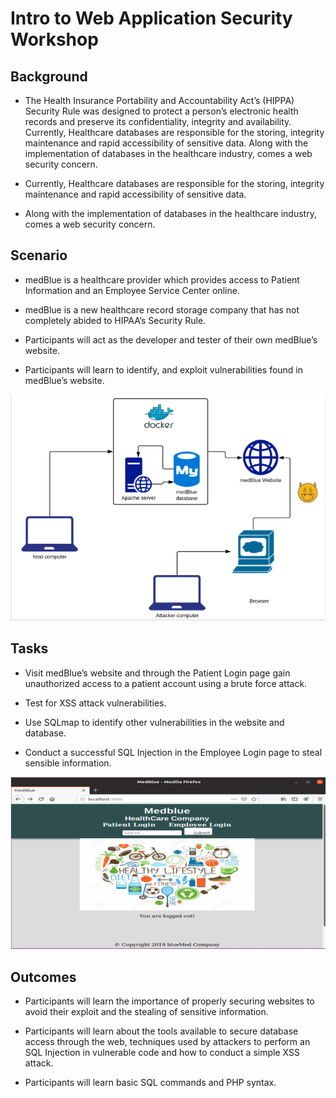 # Intro to Web Application Security Workshop

## Background

* The Health Insurance Portability and Accountability Act’s (HIPPA) Security Rule was designed to protect a person’s electronic health records and preserve its confidentiality, integrity and availability.
Currently, Healthcare databases are responsible for the storing, integrity maintenance and rapid accessibility of sensitive data.
Along with the implementation of databases in the healthcare industry, comes a web security concern.

* Currently, Healthcare databases are responsible for the storing, integrity maintenance and rapid accessibility of sensitive data.

* Along with the implementation of databases in the healthcare industry, comes a web security concern.

## Scenario

* medBlue is a healthcare provider which provides access to Patient Information and an Employee Service Center online.

* medBlue is a new healthcare record storage company that has not completely abided to HIPAA’s Security Rule.

* Participants will act as the developer and tester of their own medBlue’s website.

* Participants will learn to identify, and exploit vulnerabilities found in medBlue’s website. 

![Network Diagram](Picture1.png)

## Tasks

* Visit medBlue’s website and through the Patient Login page gain unauthorized access to a patient account using a brute force attack.

* Test for XSS attack vulnerabilities.

* Use SQLmap to identify other vulnerabilities in the website and database.

* Conduct a successful SQL Injection in the Employee Login page to steal sensible information.

![medBlue's Website](Picture2.png)

## Outcomes

* Participants will learn the importance of properly securing websites to avoid their exploit and the stealing of sensitive information.

* Participants will learn about the tools available to secure database access through the web, techniques used by attackers to perform an SQL Injection in vulnerable code and how to conduct a simple XSS attack. 

* Participants will learn basic SQL commands and PHP syntax.




